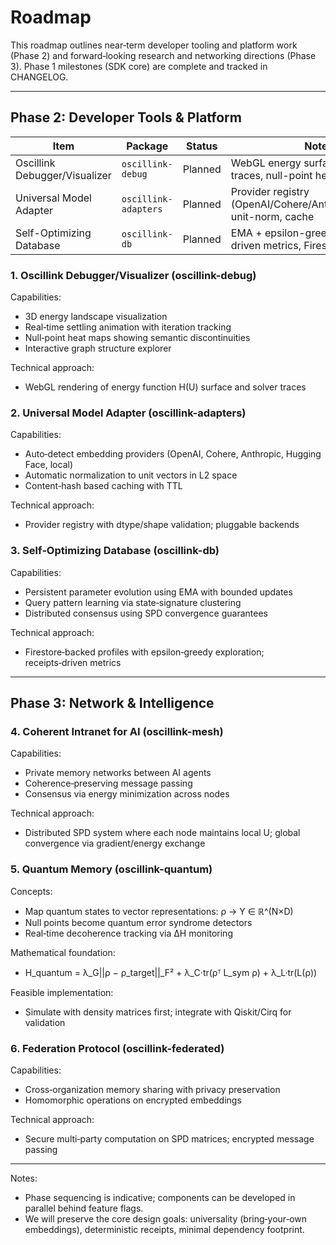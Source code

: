 # Roadmap

This roadmap outlines near‑term developer tooling and platform work (Phase 2) and forward‑looking research and networking directions (Phase 3). Phase 1 milestones (SDK core) are complete and tracked in CHANGELOG.

---

## Phase 2: Developer Tools & Platform

| Item | Package | Status | Notes |
|---|---|---|---|
| Oscillink Debugger/Visualizer | `oscillink-debug` | Planned | WebGL energy surface, solver traces, null-point heat maps |
| Universal Model Adapter | `oscillink-adapters` | Planned | Provider registry (OpenAI/Cohere/Anthropic/HF/local), unit-norm, cache |
| Self-Optimizing Database | `oscillink-db` | Planned | EMA + epsilon-greedy, receipts-driven metrics, Firestore profiles |

### 1. Oscillink Debugger/Visualizer (oscillink-debug)

Capabilities:
- 3D energy landscape visualization
- Real‑time settling animation with iteration tracking
- Null‑point heat maps showing semantic discontinuities
- Interactive graph structure explorer

Technical approach:
- WebGL rendering of energy function H(U) surface and solver traces

### 2. Universal Model Adapter (oscillink-adapters)

Capabilities:
- Auto‑detect embedding providers (OpenAI, Cohere, Anthropic, Hugging Face, local)
- Automatic normalization to unit vectors in L2 space
- Content‑hash based caching with TTL

Technical approach:
- Provider registry with dtype/shape validation; pluggable backends

### 3. Self‑Optimizing Database (oscillink-db)

Capabilities:
- Persistent parameter evolution using EMA with bounded updates
- Query pattern learning via state‑signature clustering
- Distributed consensus using SPD convergence guarantees

Technical approach:
- Firestore‑backed profiles with epsilon‑greedy exploration; receipts‑driven metrics

---

## Phase 3: Network & Intelligence

### 4. Coherent Intranet for AI (oscillink-mesh)

Capabilities:
- Private memory networks between AI agents
- Coherence‑preserving message passing
- Consensus via energy minimization across nodes

Technical approach:
- Distributed SPD system where each node maintains local U; global convergence via gradient/energy exchange

### 5. Quantum Memory (oscillink-quantum)

Concepts:
- Map quantum states to vector representations: ρ → Y ∈ ℝ^(N×D)
- Null points become quantum error syndrome detectors
- Real‑time decoherence tracking via ΔH monitoring

Mathematical foundation:
- H_quantum = λ_G||ρ − ρ_target||_F² + λ_C·tr(ρᵀ L_sym ρ) + λ_L·tr(L(ρ))

Feasible implementation:
- Simulate with density matrices first; integrate with Qiskit/Cirq for validation

### 6. Federation Protocol (oscillink-federated)

Capabilities:
- Cross‑organization memory sharing with privacy preservation
- Homomorphic operations on encrypted embeddings

Technical approach:
- Secure multi‑party computation on SPD matrices; encrypted message passing

---

Notes:
- Phase sequencing is indicative; components can be developed in parallel behind feature flags.
- We will preserve the core design goals: universality (bring‑your‑own embeddings), deterministic receipts, minimal dependency footprint.
